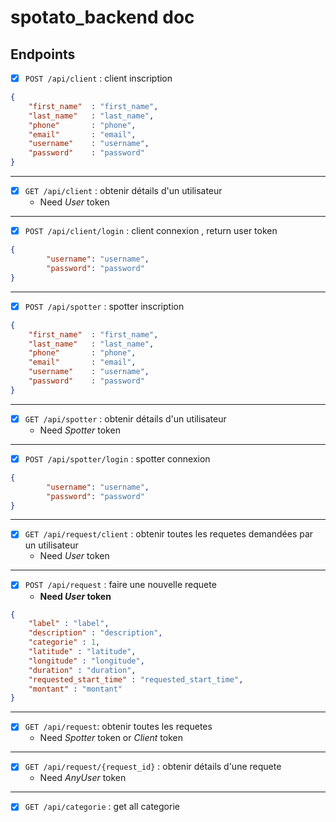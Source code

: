 # spotato_backend doc

## Endpoints

- [x] `POST /api/client` : client inscription
```json
{
    "first_name"  : "first_name",
    "last_name"   : "last_name",
    "phone"       : "phone",
    "email"       : "email",
    "username"    : "username",
    "password"    : "password"
}
```
---
- [x] `GET /api/client` : obtenir détails d'un utilisateur
    - Need _User_ token
---
- [x] `POST /api/client/login` : client connexion , return user token
```json
{
        "username": "username",
        "password": "password"
}
```
---
- [x] `POST /api/spotter` : spotter inscription
```json
{
    "first_name"  : "first_name",
    "last_name"   : "last_name",
    "phone"       : "phone",
    "email"       : "email",
    "username"    : "username",
    "password"    : "password"
}
```
---

- [x] `GET /api/spotter` : obtenir détails d'un utilisateur
    - Need _Spotter_ token
---

- [x] `POST /api/spotter/login` : spotter connexion
```json
{
        "username": "username",
        "password": "password"
}
```
---

- [x] `GET /api/request/client` : obtenir toutes les requetes demandées par un utilisateur
    - Need _User_ token
---

- [x] `POST /api/request` : faire une nouvelle requete
    - <b>Need _User_ token</b>
```json
{
    "label" : "label",
    "description" : "description",
    "categorie" : 1,
    "latitude" : "latitude",
    "longitude" : "longitude",
    "duration" : "duration",
    "requested_start_time" : "requested_start_time",
    "montant" : "montant"
}
```
---

- [x] `GET /api/request`: obtenir toutes les requetes
    - Need _Spotter_ token or _Client_ token
---

- [x] `GET /api/request/{request_id}` : obtenir détails d'une requete
    - Need _AnyUser_ token
---

- [x] `GET /api/categorie` : get all categorie
